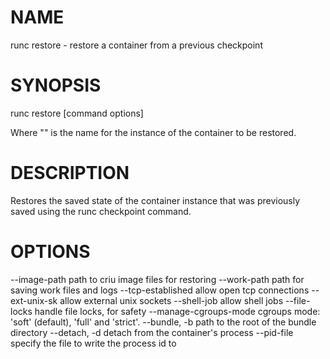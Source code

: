# NAME
   runc restore - restore a container from a previous checkpoint

# SYNOPSIS
   runc restore [command options] <container-id>

Where "<container-id>" is the name for the instance of the container to be
restored.

# DESCRIPTION
   Restores the saved state of the container instance that was previously saved
using the runc checkpoint command.

# OPTIONS
   --image-path                 path to criu image files for restoring
   --work-path                  path for saving work files and logs
   --tcp-established            allow open tcp connections
   --ext-unix-sk                allow external unix sockets
   --shell-job                  allow shell jobs
   --file-locks                 handle file locks, for safety
   --manage-cgroups-mode        cgroups mode: 'soft' (default), 'full' and 'strict'.
   --bundle, -b                 path to the root of the bundle directory
   --detach, -d                 detach from the container's process
   --pid-file                   specify the file to write the process id to
